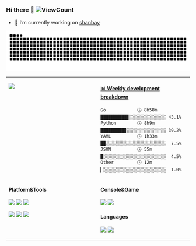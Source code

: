 ### Hi there 👋 ![ViewCount](https://views.whatilearened.today/views/github/sljeff/sljeff.svg)

- 🔭 I’m currently working on [shanbay](https://www.shanbay.com)

![github contribution grid snake animation](https://raw.githubusercontent.com/sljeff/sljeff/output/github-contribution-grid-snake.svg)

<table>
<tr>
<td valign="top" width="50%">

![](https://github-readme-stats.vercel.app/api?username=sljeff)

</td>
<td valign="top" width="50%">

<!-- waka-box start -->
#### <a href="https://gist.github.com/71273c536e134e0906f5d6a7f47795ca" target="_blank">📊 Weekly development breakdown</a>
```text
Go            🕓 8h58m ██████████▊░░░░░░░░░░░░░░ 43.1%
Python        🕓 8h9m  █████████▊░░░░░░░░░░░░░░░ 39.2%
YAML          🕓 1h33m █▉░░░░░░░░░░░░░░░░░░░░░░░  7.5%
JSON          🕓 55m   █░░░░░░░░░░░░░░░░░░░░░░░░  4.5%
Other         🕓 12m   ▎░░░░░░░░░░░░░░░░░░░░░░░░  1.0%
```
<!-- Powered by https://github.com/YouEclipse/waka-box-go . -->
<!-- waka-box end -->

</td>
</tr>

<tr>
<td valign="top" width="50%">

#### Platform&Tools

[![](https://img.shields.io/badge/macOS-Monterey-d0d1d4?style=flat-square&logo=Apple)](https://www.apple.com/macos/monterey/)
[![](https://img.shields.io/badge/Ubuntu-18.04%20LTS-E95420?style=flat-square&logo=Ubuntu)](https://ubuntu.com/)
[![](https://img.shields.io/badge/Windows-11-2376bc?style=flat-square&logo=windows&logoColor=ffffff)](https://www.microsoft.com/windows/get-windows-11)

[![](https://img.shields.io/badge/-neovim-57A143?style=flat-square&logo=neovim&logoColor=ffffff)](https://neovim.io/)
[![](https://img.shields.io/badge/-kubernetes-326CE5?style=flat-square&logo=kubernetes&logoColor=ffffff)](https://kubernetes.io/)
[![](https://img.shields.io/badge/-Docker-2496ED?style=flat-square&logo=docker&logoColor=ffffff)](https://www.docker.com/)

</td>
<td valign="top" width="50%">

#### Console&Game

[![](https://img.shields.io/badge/-PlayStation%205-eeeeee?style=flat-square&logo=playstation5&logoColor=000000)](https://psnine.com/psnid/sljeff)
[![](https://img.shields.io/badge/Steam-171a21?style=flat-square&logo=steam&logoColor=ffffff)](https://steamcommunity.com/id/kindjeff)

#### Languages

[![](https://img.shields.io/badge/-python-3776AB?style=flat-square&logo=python&logoColor=ffffff)](https://www.python.org/)
[![](https://img.shields.io/badge/-go-00ADD8?style=flat-square&logo=go&logoColor=ffffff)](https://golang.org/)

</td>
</tr>
</table>
